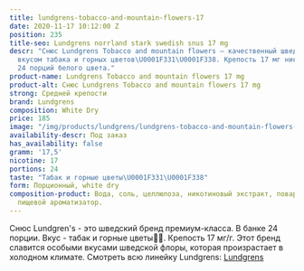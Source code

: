 ```yaml
---
title: lundgrens-tobacco-and-mountain-flowers-17
date: 2020-11-17 10:12:00 Z
position: 235
title-seo: Lundgrens norrland stark swedish snus 17 mg
descr: "Снюс Lundgrens Tobacco and mountain flowers — качественный шведский снюс со
  вкусом табака и горных цветов\U0001F331\U0001F338. Крепость 17 мг никотина. В банке
  24 порций белого цвета."
product-name: Lundgrens Tobacco and mountain flowers 17 mg
product-alt: Снюс Lundgrens Tobacco and mountain flowers 17 mg
strong: Средней крепости
brand: Lundgrens
composition: White Dry
price: 185
image: "/img/products/lundgrens/lundgrens-tobacco-and-mountain-flowers-17.jpg"
availability-descr: Под заказ
has_availability: false
gramm: '17,5'
nicotine: 17
portions: 24
taste: "Табак и горные цветы\U0001F331\U0001F338"
form: Порционный, white dry
composition-product: Вода, соль, целлюлоза, никотиновый экстракт, поваренная сода,
  пищевой ароматизатор.
---
```


Снюс Lundgren's - это  шведский бренд премиум-класса. В банке 24 порции. Вкус - табак и горные цветы🌱🌸. Крепость 17 мг/г. Этот бренд славится особыми вкусами шведской флоры, которая произрастает в холодном климате. Смотреть всю линейку Lundgrens: <a href="/lundgrens-snus">Lundgrens</a>
